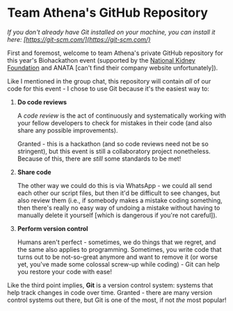 # Team Athena's GitHub Repository

*If you don't already have Git installed on your machine, you can install it here: [https://git-scm.com/](https://git-scm.com/)*

First and foremost, welcome to team Athena's private GitHub repository for this
year's Biohackathon event (supported by the [National Kidney Foundation](https://nkfs.org/)
and ANATA [can't find their company website unfortunately]).

Like I mentioned in the group chat, this repository will contain *all* of our code
for this event - I chose to use Git because it's the easiest way to:

1.  **Do code reviews**

    A *code review* is the act of continuously and systematically working with
    your fellow developers to check for mistakes in their code (and also share
    any possible improvements).  

    Granted - this is a hackathon (and so code reviews need not be so stringent), but
    this event is still a collaboratory project nonetheless.  Because of this,
    there are *still* some standards to be met!

1.  **Share code**

    The other way we could do this is via WhatsApp - we could all send each other
    our script files, but then it'd be difficult to see changes, but also review them
    (i.e., if somebody makes a mistake coding something, then there's really no easy way
    of undoing a mistake without having to manually delete it yourself [which is dangerous
    if you're not careful]).

1.  **Perform version control**

    Humans aren't perfect - sometimes, we do things that we regret, and the same
    also applies to programming.  Sometimes, you write code that turns out to be
    not-so-great anymore and want to remove it (or worse yet, you've made some
    colossal screw-up while coding) - Git can help you restore your code with
    ease!

Like the third point implies, **Git** is a version control system: systems that
help track changes in code over time.  Granted - there are many version control
systems out there, but Git is one of the most, if not *the* most popular!
